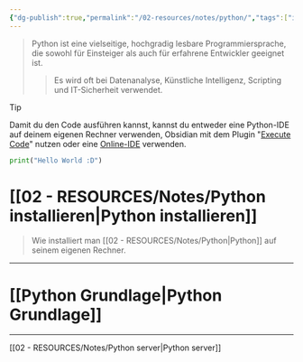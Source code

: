 ```yaml
---
{"dg-publish":true,"permalink":"/02-resources/notes/python/","tags":["inProgress","code/python","GFN/LF08"],"updated":"2024-11-02T22:47:32.000+01:00"}
---
```


>Python ist eine vielseitige, hochgradig lesbare Programmiersprache, die sowohl für Einsteiger als auch für erfahrene Entwickler geeignet ist.
>>Es wird oft bei Datenanalyse, Künstliche Intelligenz, Scripting und IT-Sicherheit verwendet.

>[!tip] 
>Damit du den Code ausführen kannst, kannst du entweder eine Python-IDE auf deinem eigenen Rechner verwenden, Obsidian mit dem Plugin "[Execute Code](https://github.com/twibiral/obsidian-execute-code)" nutzen oder eine [Online-IDE](https://www.online-python.com/) verwenden.


```python
print("Hello World :D")
```
# [[02 - RESOURCES/Notes/Python installieren\|Python installieren]]
>Wie installiert man [[02 - RESOURCES/Notes/Python\|Python]] auf seinem eigenen Rechner.

___

# [[Python Grundlage\|Python Grundlage]]

___

[[02 - RESOURCES/Notes/Python server\|Python server]]
